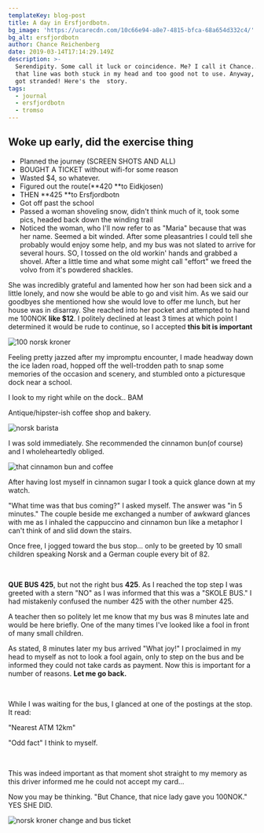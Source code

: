 ```yaml
---
templateKey: blog-post
title: A day in Ersfjordbotn.
bg_image: 'https://ucarecdn.com/10c66e94-a8e7-4815-bfca-68a654d332c4/'
bg_alt: ersfjordbotn
author: Chance Reichenberg
date: 2019-03-14T17:14:29.149Z
description: >-
  Serendipity. Some call it luck or coincidence. Me? I call it Chance.... Sorry,
  that line was both stuck in my head and too good not to use. Anyway, almost
  got stranded! Here's the  story.
tags:
  - journal
  - ersfjordbotn
  - tromso
---
```

<div class="article-text">

## Woke up early, did the exercise thing

* Planned the journey (SCREEN SHOTS AND ALL)
* BOUGHT A TICKET without wifi-for some reason
* Wasted $4, so whatever. 
* Figured out the route(**420 **to Eidkjosen)
* THEN **425 **to Ersfjordbotn
* Got off past the school
* Passed a woman shoveling snow, didn't think much of it, took some pics, headed back down the winding trail
* Noticed the woman, who I'll now refer to as "Maria" because that was her name. Seemed a bit winded. After some pleasantries I could tell she probably would enjoy some help, and my bus was not slated to arrive for several hours. SO, I tossed on the old workin' hands and grabbed a shovel. After a little time and what some might call "effort" we freed the volvo from it's powdered shackles. 

She was incredibly grateful and lamented how her son had been sick and a little lonely, and now she would be able to go and visit him.  As we said our goodbyes she mentioned how she would love to offer me lunch, but her house was in disarray. She reached into her pocket and attempted to hand me 100NOK **like $12**. I politely declined at least 3 times at which point I determined it would be rude to continue, so I accepted **this bit is important**

</div>
<div class="article-image">

![100 norsk kroner](https://ucarecdn.com/dc2437d5-9809-4fc8-b553-69d6f6618c84/ "My first payment in Norway!")

</div>
<div class="article-text">

Feeling pretty jazzed after my impromptu encounter, I made headway down the ice laden road, hopped off the well-trodden path to snap some memories of the occasion and scenery, and stumbled onto a picturesque dock near a school.

I look to my right while on the dock.. BAM

Antique/hipster-ish coffee shop and bakery. 

</div>
<div class="article-image">

![norsk barista](https://ucarecdn.com/ed182409-b81e-42b4-abae-2d4c24229b17/ "norsk barista making cappacino after a cinnamon bun recommendation")

</div>
<div class="article-text">

 I was sold immediately. She recommended the cinnamon bun(of course) and I wholeheartedly obliged.

</div>
<div class="article-image">

![that cinnamon bun and coffee](https://ucarecdn.com/6bf69ee4-01f3-4167-8bad-41e483807e08/ "Norwegian cinnamon bun and cappuccino")

</div>
<div class="article-text">

After having lost myself in cinnamon sugar I took a quick glance down at my watch.

"What time was that bus coming?" I asked myself. The answer was "in 5 minutes." The couple beside me exchanged a number of awkward glances with me as I inhaled the cappuccino and cinnamon bun like a metaphor I can't think of and slid down the stairs.

Once free, I jogged toward the bus stop... only to be greeted by 10 small children speaking Norsk and a German couple every bit of 82.

<br/>

**QUE BUS 425**, but not the right bus **425**. As I reached the top step I was greeted with a stern "NO" as I was informed that this was a "SKOLE BUS." I had mistakenly confused the number 425 with the other number 425.

A teacher then so politely let me know that my bus was 8 minutes late and would be here briefly. One of the many times I've looked like a fool in front of many small children.

As stated, 8 minutes later my bus arrived "What joy!" I proclaimed in my head to myself as not to look a fool again, only to step on the bus and be informed they could not take cards as payment. Now this is important for a number of reasons. **Let me go back.**

<br/>

While I was waiting for the bus, I glanced at one of the postings at the stop. It read:

"Nearest ATM 12km"

"Odd fact" I think to myself.

<br/>

This was indeed important as that moment shot straight to my memory as this driver informed me he could not accept my card...

Now you may be thinking. "But Chance, that nice lady gave you 100NOK." YES SHE DID.

</div>
<div class="article-image">

![norsk kroner change and bus ticket](https://ucarecdn.com/3de87091-4ccb-4ce9-910d-2aab4c3d7311/ "norse kroner change and bus ticket")

</div>
